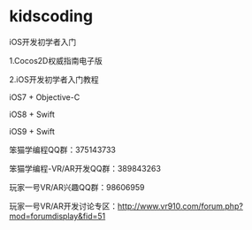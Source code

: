 kidscoding
==========

iOS开发初学者入门

1.Cocos2D权威指南电子版

2.iOS开发初学者入门教程

iOS7 + Objective-C

iOS8 + Swift

iOS9 + Swift



笨猫学编程QQ群：375143733

笨猫学编程-VR/AR开发QQ群：389843263

玩家一号VR/AR兴趣QQ群：98606959

玩家一号VR/AR开发讨论专区：http://www.vr910.com/forum.php?mod=forumdisplay&fid=51
